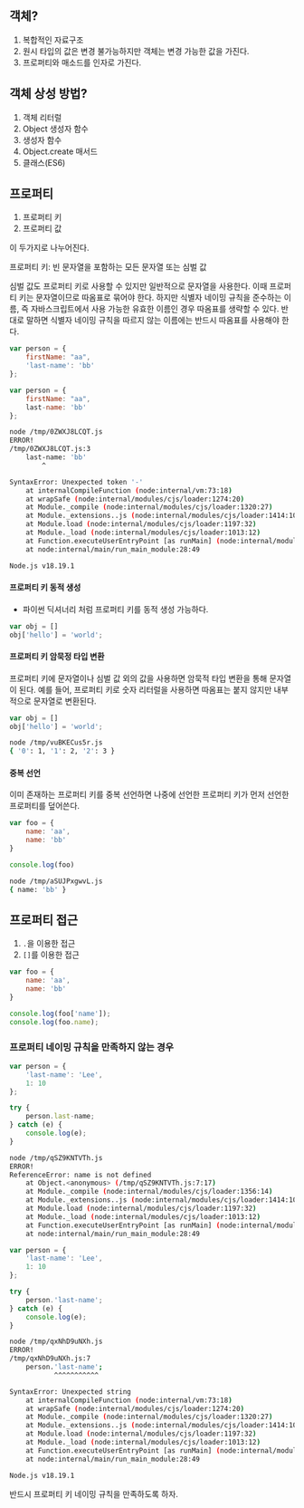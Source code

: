 ## 객체?
1. 복합적인 자료구조
2. 원시 타입의 값은 변경 불가능하지만 객체는 변경 가능한 값을 가진다.
3. 프로퍼티와 매소드를 인자로 가진다.

## 객체 상성 방법?
1. 객체 리터럴
2. Object 생성자 함수
3. 생성자 함수
4. Object.create 매서드
5. 클래스(ES6)

## 프로퍼티
1. 프로퍼티 키
2. 프로퍼티 값

이 두가지로 나누어진다.

프로퍼티 키: 빈 문자열을 포함하는 모든 문자열 또는 심벌 값

심벌 값도 프로퍼티 키로 사용할 수 있지만 일반적으로 문자열을 사용한다. 
이때 프로퍼티 키는 문자열이므로 따옴표로 묶어야 한다. 
하지만 식별자 네이밍 규칙을 준수하는 이름, 즉 자바스크립트에서 사용 가능한 유효한 이름인 경우 따옴표를 생략할 수 있다.
반대로 말하면 식별자 네이밍 규칙을 따르지 않는 이름에는 반드시 따옴표를 사용해야 한다.

```javascript
var person = {
    firstName: "aa",
    'last-name': 'bb'
};
```

```javascript
var person = {
    firstName: "aa",
    last-name: 'bb'
};
```

```bash
node /tmp/0ZWXJ8LCQT.js
ERROR!
/tmp/0ZWXJ8LCQT.js:3
    last-name: 'bb'
        ^

SyntaxError: Unexpected token '-'
    at internalCompileFunction (node:internal/vm:73:18)
    at wrapSafe (node:internal/modules/cjs/loader:1274:20)
    at Module._compile (node:internal/modules/cjs/loader:1320:27)
    at Module._extensions..js (node:internal/modules/cjs/loader:1414:10)
    at Module.load (node:internal/modules/cjs/loader:1197:32)
    at Module._load (node:internal/modules/cjs/loader:1013:12)
    at Function.executeUserEntryPoint [as runMain] (node:internal/modules/run_main:128:12)
    at node:internal/main/run_main_module:28:49

Node.js v18.19.1
```


#### 프로퍼티 키 동적 생성
- 파이썬 딕셔너리 처럼 프로퍼티 키를 동적 생성 가능하다.
```javascript
var obj = []
obj['hello'] = 'world';
```

#### 프로퍼티 키 암묵정 타입 변환
프로퍼티 키에 문자열이나 심벌 값 외의 값을 사용하면 암묵적 타입 변환을 통해 문자열이 된다.
예를 들어, 프로퍼티 키로 숫자 리터럴을 사용하면 따옴표는 붙지 않지만 내부적으로 문자열로 변환된다.

```javascript
var obj = []
obj['hello'] = 'world';
```


```bash
node /tmp/vuBKECus5r.js
{ '0': 1, '1': 2, '2': 3 }
```


#### 중복 선언
이미 존재하는 프로퍼티 키를 중복 선언하면 나중에 선언한 프로퍼티 키가 먼저 선언한 프로퍼티를 덮어쓴다.

```javascript
var foo = {
    name: 'aa',
    name: 'bb'
}

console.log(foo)
```

```bash
node /tmp/aSUJPxgwvL.js
{ name: 'bb' }
```


## 프로퍼티 접근
1. `.`을 이용한 접근
2. `[]`를 이용한 접근

```javascript
var foo = {
    name: 'aa',
    name: 'bb'
}

console.log(foo['name']);
console.log(foo.name);
```

### 프로퍼티 네이밍 규칙을 만족하지 않는 경우
```javascript
var person = {
    'last-name': 'Lee',
    1: 10
};

try {
    person.last-name;
} catch (e) {
    console.log(e);
}
```

```bash
node /tmp/qSZ9KNTVTh.js
ERROR!
ReferenceError: name is not defined
    at Object.<anonymous> (/tmp/qSZ9KNTVTh.js:7:17)
    at Module._compile (node:internal/modules/cjs/loader:1356:14)
    at Module._extensions..js (node:internal/modules/cjs/loader:1414:10)
    at Module.load (node:internal/modules/cjs/loader:1197:32)
    at Module._load (node:internal/modules/cjs/loader:1013:12)
    at Function.executeUserEntryPoint [as runMain] (node:internal/modules/run_main:128:12)
    at node:internal/main/run_main_module:28:49
```


```javascript
var person = {
    'last-name': 'Lee',
    1: 10
};

try {
    person.'last-name';
} catch (e) {
    console.log(e);
}
```

```bash
node /tmp/qxNhD9uNXh.js
ERROR!
/tmp/qxNhD9uNXh.js:7
    person.'last-name';
           ^^^^^^^^^^^

SyntaxError: Unexpected string
    at internalCompileFunction (node:internal/vm:73:18)
    at wrapSafe (node:internal/modules/cjs/loader:1274:20)
    at Module._compile (node:internal/modules/cjs/loader:1320:27)
    at Module._extensions..js (node:internal/modules/cjs/loader:1414:10)
    at Module.load (node:internal/modules/cjs/loader:1197:32)
    at Module._load (node:internal/modules/cjs/loader:1013:12)
    at Function.executeUserEntryPoint [as runMain] (node:internal/modules/run_main:128:12)
    at node:internal/main/run_main_module:28:49

Node.js v18.19.1
```

반드시 프로퍼티 키 네이밍 규칙을 만족하도록 하자.
